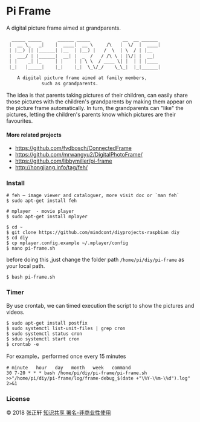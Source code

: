 # Pi Frame

A digital picture frame aimed at grandparents.

```css
  _____ _____      ______ _____            __  __ ______
 |  __ \_   _|    |  ____|  __ \     /\   |  \/  |  ____|
 | |__) || |______| |__  | |__) |   /  \  | \  / | |__   
 |  ___/ | |______|  __| |  _  /   / /\ \ | |\/| |  __|  
 | |    _| |_     | |    | | \ \  / ____ \| |  | | |____
 |_|   |_____|    |_|    |_|  \_\/_/    \_\_|  |_|______|

    A digital picture frame aimed at family members,     
             such as grandparents.                       
```

The idea is that parents taking pictures of their children, can easily share those pictures with the children's grandparents by making them appear on the picture frame automatically. In turn, the grandparents can "like" the pictures, letting the children's parents know which pictures are their favourites.


#### More related projects

 * https://github.com/fvdbosch/ConnectedFrame
 * https://github.com/mrwangyu2/DigitalPhotoFrame/
 * https://github.com/libbymiller/pi-frame
 * http://hongjiang.info/tag/feh/

### Install

```
# feh — image viewer and cataloguer, more visit doc or `man feh`
$ sudo apt-get install feh

# mplayer  - movie player
$ sudo apt-get install mplayer

$ cd ~
$ git clone https://github.com/mindcont/diyprojects-raspbian diy
$ cd diy
$ cp mplayer.config.example ~/.mplayer/config
$ nano pi-frame.sh
```
before doing this ,just change the folder path `/home/pi/diy/pi-frame` as your local path.
```
$ bash pi-frame.sh
```

### Timer
By use crontab, we can timed execution the script to show the pictures and videos.
```
$ sudo apt-get install postfix
$ sudo systemctl list-unit-files | grep cron
$ sudo systemctl status cron
$ sduo systemctl start cron
$ crontab -e
```
For example，performed once every 15 minutes
```
# minute   hour   day   month   week   command
30 7-20 * * * bash /home/pi/diy/pi-frame/pi-frame.sh >>"/home/pi/diy/pi-frame/log/frame-debug_$(date +"\%Y-\%m-\%d").log" 2>&1
```

### License
© 2018 张正轩 [知识共享 署名-非商业性使用](http://creativecommons.org/licenses/by-nc-sa/4.0/)
